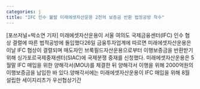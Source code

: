 ```yaml
---
categories: j
title: "IFC 인수 불발 미래에셋자산운용 2천억 보증금 반환 법정공방 착수"
---
```

[포쓰저널=박소연 기자] 미래에셋자산운용이 서울 여의도 국제금융센터(IFC) 인수 협상 결렬에 따른 법적공방에 돌입했다26일 금융투자업계에 따르면 미래에셋자산운용은 이날 IFC 협상이 결렬되며 매도자인 브룩필드자산운용으로부터 이행보증금을 반환받기 위해 싱가포르국제중재센터(SIAC)에 국제분쟁 중재를 신청했다. 미래에셋자산운용은 5월말 IFC 매입을 위한 양해각서(MOU)를 체결한 뒤 양해각서 이행을 위해 2000억원의 이행보증금을 납입한 바 있다.양해각서에는 미래에셋자산운용이 IFC 매입을 위해 8월 설립한 세이지리츠가 우선협상기간